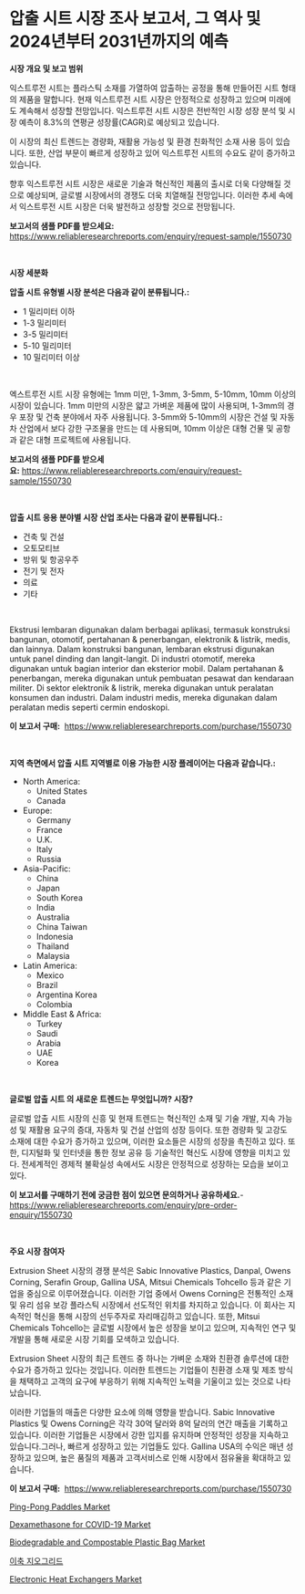 <p><h1>압출 시트 시장 조사 보고서, 그 역사 및 2024년부터 2031년까지의 예측</h1></p><p><strong>시장 개요 및 보고 범위</strong></p>
<p><p>익스트루전 시트는 플라스틱 소재를 가열하여 압출하는 공정을 통해 만들어진 시트 형태의 제품을 말합니다. 현재 익스트루전 시트 시장은 안정적으로 성장하고 있으며 미래에도 계속해서 성장할 전망입니다. 익스트루전 시트 시장은 전반적인 시장 성장 분석 및 시장 예측이 8.3%의 연평균 성장률(CAGR)로 예상되고 있습니다.</p><p>이 시장의 최신 트렌드는 경량화, 재활용 가능성 및 환경 친화적인 소재 사용 등이 있습니다. 또한, 산업 부문이 빠르게 성장하고 있어 익스트루전 시트의 수요도 같이 증가하고 있습니다.</p><p>향후 익스트루전 시트 시장은 새로운 기술과 혁신적인 제품의 출시로 더욱 다양해질 것으로 예상되며, 글로벌 시장에서의 경쟁도 더욱 치열해질 전망입니다. 이러한 추세 속에서 익스트루전 시트 시장은 더욱 발전하고 성장할 것으로 전망됩니다.</p></p>
<p><strong>보고서의 샘플 PDF를 받으세요:</strong> <a href="https://www.reliableresearchreports.com/enquiry/request-sample/1550730">https://www.reliableresearchreports.com/enquiry/request-sample/1550730</a></p>
<p>&nbsp;</p>
<p><strong>시장 세분화</strong></p>
<p><strong>압출 시트 유형별 시장 분석은 다음과 같이 분류됩니다.:</strong></p>
<p><ul><li>1 밀리미터 이하</li><li>1-3 밀리미터</li><li>3-5 밀리미터</li><li>5-10 밀리미터</li><li>10 밀리미터 이상</li></ul></p>
<p>&nbsp;</p>
<p><p>엑스트루전 시트 시장 유형에는 1mm 미만, 1-3mm, 3-5mm, 5-10mm, 10mm 이상의 시장이 있습니다. 1mm 미만의 시장은 얇고 가벼운 제품에 많이 사용되며, 1-3mm의 경우 포장 및 건축 분야에서 자주 사용됩니다. 3-5mm와 5-10mm의 시장은 건설 및 자동차 산업에서 보다 강한 구조물을 만드는 데 사용되며, 10mm 이상은 대형 건물 및 공항과 같은 대형 프로젝트에 사용됩니다.</p></p>
<p><strong>보고서의 샘플 PDF를 받으세요:</strong>&nbsp;<a href="https://www.reliableresearchreports.com/enquiry/request-sample/1550730">https://www.reliableresearchreports.com/enquiry/request-sample/1550730</a></p>
<p>&nbsp;</p>
<p><strong> 압출 시트 응용 분야별 시장 산업 조사는 다음과 같이 분류됩니다.:</strong></p>
<p><ul><li>건축 및 건설</li><li>오토모티브</li><li>방위 및 항공우주</li><li>전기 및 전자</li><li>의료</li><li>기타</li></ul></p>
<p>&nbsp;</p>
<p><p>Ekstrusi lembaran digunakan dalam berbagai aplikasi, termasuk konstruksi bangunan, otomotif, pertahanan & penerbangan, elektronik & listrik, medis, dan lainnya. Dalam konstruksi bangunan, lembaran ekstrusi digunakan untuk panel dinding dan langit-langit. Di industri otomotif, mereka digunakan untuk bagian interior dan eksterior mobil. Dalam pertahanan & penerbangan, mereka digunakan untuk pembuatan pesawat dan kendaraan militer. Di sektor elektronik & listrik, mereka digunakan untuk peralatan konsumen dan industri. Dalam industri medis, mereka digunakan dalam peralatan medis seperti cermin endoskopi.</p></p>
<p><strong>이 보고서 구매:</strong>&nbsp; <a href="https://www.reliableresearchreports.com/purchase/1550730">https://www.reliableresearchreports.com/purchase/1550730</a></p>
<p>&nbsp;</p>
<p><strong>지역 측면에서 압출 시트 지역별로 이용 가능한 시장 플레이어는 다음과 같습니다.:</strong></p>
<p><ul>
    <li>
        North America:
        <ul>
            <li>United States</li>
            <li>Canada</li>
        </ul>
    </li>
    <li>
        Europe:
        <ul>
            <li>Germany</li>
            <li>France</li>
            <li>U.K.</li>
            <li>Italy</li>
            <li>Russia</li>
        </ul>
    </li>
    <li>
        Asia-Pacific:
        <ul>
            <li>China</li>
            <li>Japan</li>
            <li>South Korea</li>
            <li>India</li>
            <li>Australia</li>
            <li>China Taiwan</li>
            <li>Indonesia</li>
            <li>Thailand</li>
            <li>Malaysia</li>
        </ul>
    </li>
    <li>
        Latin America:
        <ul>
            <li>Mexico</li>
            <li>Brazil</li>
            <li>Argentina Korea</li>
            <li>Colombia</li>
        </ul>
    </li>
    <li>
        Middle East & Africa:
        <ul>
            <li>Turkey</li>
            <li>Saudi</li>
            <li>Arabia</li>
            <li>UAE</li>
            <li>Korea</li>
        </ul>
    </li>
    </ul></p>
<p>&nbsp;</p>
<p><strong>글로벌 압출 시트 의 새로운 트렌드는 무엇입니까? 시장?</strong></p>
<p><p>글로벌 압출 시트 시장의 신흥 및 현재 트렌드는 혁신적인 소재 및 기술 개발, 지속 가능성 및 재활용 요구의 증대, 자동차 및 건설 산업의 성장 등이다. 또한 경량화 및 고강도 소재에 대한 수요가 증가하고 있으며, 이러한 요소들은 시장의 성장을 촉진하고 있다. 또한, 디지털화 및 인터넷을 통한 정보 공유 등 기술적인 혁신도 시장에 영향을 미치고 있다. 전세계적인 경제적 불확실성 속에서도 시장은 안정적으로 성장하는 모습을 보이고 있다.</p></p>
<p><strong>이 보고서를 구매하기 전에 궁금한 점이 있으면 문의하거나 공유하세요.</strong>- <a href="https://www.reliableresearchreports.com/enquiry/pre-order-enquiry/1550730">https://www.reliableresearchreports.com/enquiry/pre-order-enquiry/1550730</a></p>
<p>&nbsp;</p>
<p><strong>주요 시장 참여자</strong></p>
<p><p>Extrusion Sheet 시장의 경쟁 분석은 Sabic Innovative Plastics, Danpal, Owens Corning, Serafin Group, Gallina USA, Mitsui Chemicals Tohcello 등과 같은 기업을 중심으로 이루어졌습니다. 이러한 기업 중에서 Owens Corning은 전통적인 소재 및 유리 섬유 보강 플라스틱 시장에서 선도적인 위치를 차지하고 있습니다. 이 회사는 지속적인 혁신을 통해 시장의 선두주자로 자리매김하고 있습니다. 또한, Mitsui Chemicals Tohcello는 글로벌 시장에서 높은 성장을 보이고 있으며, 지속적인 연구 및 개발을 통해 새로운 시장 기회를 모색하고 있습니다.</p><p>Extrusion Sheet 시장의 최근 트렌드 중 하나는 가벼운 소재와 친환경 솔루션에 대한 수요가 증가하고 있다는 것입니다. 이러한 트렌드는 기업들이 친환경 소재 및 제조 방식을 채택하고 고객의 요구에 부응하기 위해 지속적인 노력을 기울이고 있는 것으로 나타났습니다.</p><p>이러한 기업들의 매출은 다양한 요소에 의해 영향을 받습니다. Sabic Innovative Plastics 및 Owens Corning은 각각 30억 달러와 8억 달러의 연간 매출을 기록하고 있습니다. 이러한 기업들은 시장에서 강한 입지를 유지하며 안정적인 성장을 지속하고 있습니다.그러나, 빠르게 성장하고 있는 기업들도 있다. Gallina USA의 수익은 매년 성장하고 있으며, 높은 품질의 제품과 고객서비스로 인해 시장에서 점유율을 확대하고 있습니다.</p></p>
<p><strong>이 보고서 구매:</strong>&nbsp;&nbsp;<a href="https://www.reliableresearchreports.com/purchase/1550730">https://www.reliableresearchreports.com/purchase/1550730</a></p>
<p><p><a href="https://github.com/sonuprakash1/Market-Research-Report-List-2/blob/main/ping-pong-paddles-market.md">Ping-Pong Paddles Market</a></p><p><a href="https://issuu.com/reportprime-2/docs/dexamethasone-for-covid-19-market-size-2030.pptx">Dexamethasone for COVID-19 Market</a></p><p><a href="https://github.com/jhcraigie/Market-Research-Report-List-2/blob/main/biodegradable-and-compostable-plastic-bag-market.md">Biodegradable and Compostable Plastic Bag Market</a></p><p><a href="https://github.com/jntpkh496620/Market-Research-Report-List-1/blob/main/53671276267.md">이축 지오그리드</a></p><p><a href="https://issuu.com/reportprime-2/docs/electronic-heat-exchangers-market-size-2030.pptx">Electronic Heat Exchangers Market</a></p></p>
